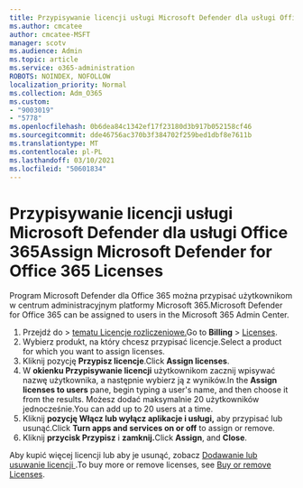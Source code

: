 ```yaml
---
title: Przypisywanie licencji usługi Microsoft Defender dla usługi Office 365
ms.author: cmcatee
author: cmcatee-MSFT
manager: scotv
ms.audience: Admin
ms.topic: article
ms.service: o365-administration
ROBOTS: NOINDEX, NOFOLLOW
localization_priority: Normal
ms.collection: Adm_O365
ms.custom:
- "9003019"
- "5778"
ms.openlocfilehash: 0b6dea84c1342ef17f23180d3b917b052158cf46
ms.sourcegitcommit: dde46756ac370b3f384702f259bed1dbf8e7611b
ms.translationtype: MT
ms.contentlocale: pl-PL
ms.lasthandoff: 03/10/2021
ms.locfileid: "50601834"
---
```

# <a name="assign-microsoft-defender-for-office-365-licenses"></a><span data-ttu-id="686bc-102">Przypisywanie licencji usługi Microsoft Defender dla usługi Office 365</span><span class="sxs-lookup"><span data-stu-id="686bc-102">Assign Microsoft Defender for Office 365 Licenses</span></span>

<span data-ttu-id="686bc-103">Program Microsoft Defender dla Office 365 można przypisać użytkownikom w centrum administracyjnym platformy Microsoft 365.</span><span class="sxs-lookup"><span data-stu-id="686bc-103">Microsoft Defender for Office 365 can be assigned to users in the Microsoft 365 Admin Center.</span></span>

1. <span data-ttu-id="686bc-104">Przejdź do  >  [tematu Licencje rozliczeniowe.](https://go.microsoft.com/fwlink/p/?linkid=842264)</span><span class="sxs-lookup"><span data-stu-id="686bc-104">Go to **Billing** > [Licenses](https://go.microsoft.com/fwlink/p/?linkid=842264).</span></span>
2. <span data-ttu-id="686bc-105">Wybierz produkt, na który chcesz przypisać licencje.</span><span class="sxs-lookup"><span data-stu-id="686bc-105">Select a product for which you want to assign licenses.</span></span>
3. <span data-ttu-id="686bc-106">Kliknij pozycję **Przypisz licencje**.</span><span class="sxs-lookup"><span data-stu-id="686bc-106">Click **Assign licenses**.</span></span>
4. <span data-ttu-id="686bc-107">W **okienku Przypisywanie licencji**  użytkownikom zacznij wpisywać nazwę użytkownika, a następnie wybierz ją z wyników.</span><span class="sxs-lookup"><span data-stu-id="686bc-107">In the **Assign licenses to users**  pane, begin typing a user's name, and then choose it from the results.</span></span> <span data-ttu-id="686bc-108">Możesz dodać maksymalnie 20 użytkowników jednocześnie.</span><span class="sxs-lookup"><span data-stu-id="686bc-108">You can add up to 20 users at a time.</span></span>
5. <span data-ttu-id="686bc-109">Kliknij **pozycję Włącz lub wyłącz aplikacje i usługi,**  aby przypisać lub usunąć.</span><span class="sxs-lookup"><span data-stu-id="686bc-109">Click **Turn apps and services on or off**  to assign or remove.</span></span>
6. <span data-ttu-id="686bc-110">Kliknij **przycisk Przypisz** i **zamknij.**</span><span class="sxs-lookup"><span data-stu-id="686bc-110">Click **Assign**, and  **Close**.</span></span>

<span data-ttu-id="686bc-111">Aby kupić więcej licencji lub aby je usunąć, zobacz [Dodawanie lub usuwanie licencji ](https://docs.microsoft.com/microsoft-365/commerce/licenses/buy-licenses#buy-or-remove-licenses-for-your-business-subscription).</span><span class="sxs-lookup"><span data-stu-id="686bc-111">To buy more or remove licenses, see [Buy or remove Licenses](https://docs.microsoft.com/microsoft-365/commerce/licenses/buy-licenses#buy-or-remove-licenses-for-your-business-subscription).</span></span>